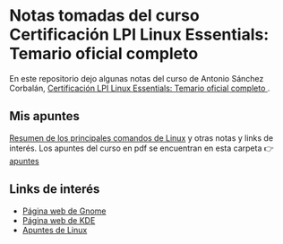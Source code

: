 # Notas tomadas del curso Certificación LPI Linux Essentials: Temario oficial completo

En este repositorio dejo algunas notas del curso de Antonio Sánchez Corbalán, [Certificación LPI Linux Essentials: Temario oficial completo
](https://www.udemy.com/course/certificacion-lpi-linux-essentials-temario-oficial-examen/).

## Mis apuntes

[Resumen de los principales comandos de Linux](./linux.md) y otras notas y links de interés.
Los apuntes del curso en pdf se encuentran en esta carpeta :point_right: [apuntes](./apuntes)

## Links de interés

- [Página web de Gnome](https://www.gnome.org/)
- [Página web de KDE](https://kde.org/es/)
- [Apuntes de Linux](https://apuntes.de/linux-certificacion-lpi/#gsc.tab=0)